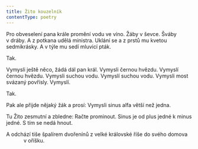 ```yaml
---
title: Žito kouzelník
contentType: poetry
---
```


<section>

Pro obveselení pana krále promění vodu ve víno. Žáby v ševce. Šváby v dráby. A z potkana udělá ministra. Uklání se a z prstů mu kvetou sedmikrásky. A v týle mu sedí mluvicí pták.

Tak.

Vymysli ještě něco, žádá dál pan král. Vymysli černou hvězdu. Vymyslí černou hvězdu. Vymysli suchou vodu. Vymyslí suchou vodu. Vymysli most svázaný povřísly. Vymyslí.

Tak.

Pak ale přijde nějaký žák a prosí: Vymysli sinus alfa větší než jedna.

Tu Žito zesmutní a zbledne: Račte prominout. Sinus je od plus jedné k minus jedné. S tím se nedá hnout.

A odchází tiše špalírem dvořenínů z velké královské říše do svého domova  
            v oříšku.

</section>
